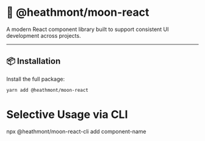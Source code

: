 # 🌙 @heathmont/moon-react

A modern React component library built to support consistent UI development across projects.

---

## 📦 Installation

Install the full package:

```bash
yarn add @heathmont/moon-react
```

# Selective Usage via CLI

npx @heathmont/moon-react-cli add component-name
